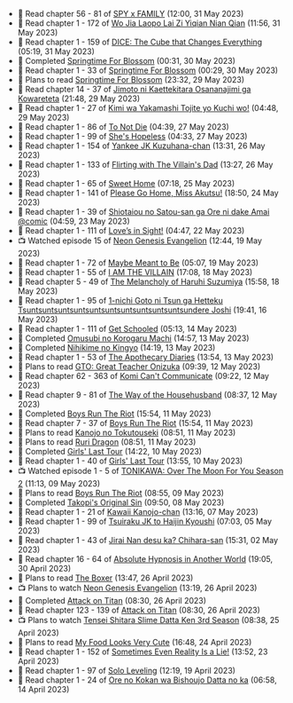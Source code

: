 <!-- ANILIST_ACTIVITY:start -->

-   📖 Read chapter 56 - 81 of [SPY x FAMILY](https://anilist.co/manga/108556) (12:00, 31 May 2023)
-   📖 Read chapter 1 - 172 of [Wo Jia Laopo Lai Zi Yiqian Nian Qian](https://anilist.co/manga/146267) (11:56, 31 May 2023)
-   📖 Read chapter 1 - 159 of [DICE: The Cube that Changes Everything](https://anilist.co/manga/85208) (05:19, 31 May 2023)
-   📖 Completed [Springtime For Blossom](https://anilist.co/manga/112265) (00:31, 30 May 2023)
-   📖 Read chapter 1 - 33 of [Springtime For Blossom](https://anilist.co/manga/112265) (00:29, 30 May 2023)
-   📖 Plans to read [Springtime For Blossom](https://anilist.co/manga/112265) (23:32, 29 May 2023)
-   📖 Read chapter 14 - 37 of [Jimoto ni Kaettekitara Osananajimi ga Kowareteta](https://anilist.co/manga/150890) (21:48, 29 May 2023)
-   📖 Read chapter 1 - 27 of [Kimi wa Yakamashi Tojite yo Kuchi wo!](https://anilist.co/manga/149337) (04:48, 29 May 2023)
-   📖 Read chapter 1 - 86 of [To Not Die](https://anilist.co/manga/136099) (04:39, 27 May 2023)
-   📖 Read chapter 1 - 99 of [She's Hopeless](https://anilist.co/manga/126944) (04:33, 27 May 2023)
-   📖 Read chapter 1 - 154 of [Yankee JK Kuzuhana-chan](https://anilist.co/manga/116822) (13:31, 26 May 2023)
-   📖 Read chapter 1 - 133 of [Flirting with The Villain's Dad](https://anilist.co/manga/117581) (13:27, 26 May 2023)
-   📖 Read chapter 1 - 65 of [Sweet Home](https://anilist.co/manga/100954) (07:18, 25 May 2023)
-   📖 Read chapter 1 - 141 of [Please Go Home, Miss Akutsu!](https://anilist.co/manga/113501) (18:50, 24 May 2023)
-   📖 Read chapter 1 - 39 of [Shiotaiou no Satou-san ga Ore ni dake Amai @comic](https://anilist.co/manga/123130) (04:59, 23 May 2023)
-   📖 Read chapter 1 - 111 of [Love’s in Sight!](https://anilist.co/manga/107445) (04:47, 22 May 2023)
-   📺 Watched episode 15 of [Neon Genesis Evangelion](https://anilist.co/anime/30) (12:44, 19 May 2023)
-   📖 Read chapter 1 - 72 of [Maybe Meant to Be](https://anilist.co/manga/146139) (05:07, 19 May 2023)
-   📖 Read chapter 1 - 55 of [I AM THE VILLAIN](https://anilist.co/manga/145498) (17:08, 18 May 2023)
-   📖 Read chapter 5 - 49 of [The Melancholy of Haruhi Suzumiya](https://anilist.co/manga/31345) (15:58, 18 May 2023)
-   📖 Read chapter 1 - 95 of [1-nichi Goto ni Tsun ga Hetteku Tsuntsuntsuntsuntsuntsuntsuntsuntsuntsuntsundere Joshi](https://anilist.co/manga/152855) (19:41, 16 May 2023)
-   📖 Read chapter 1 - 111 of [Get Schooled](https://anilist.co/manga/128521) (05:13, 14 May 2023)
-   📖 Completed [Omusubi no Korogaru Machi](https://anilist.co/manga/129980) (14:57, 13 May 2023)
-   📖 Completed [Nihikime no Kingyo](https://anilist.co/manga/101983) (14:19, 13 May 2023)
-   📖 Read chapter 1 - 53 of [The Apothecary Diaries](https://anilist.co/manga/99022) (13:54, 13 May 2023)
-   📖 Plans to read [GTO: Great Teacher Onizuka](https://anilist.co/manga/30336) (09:39, 12 May 2023)
-   📖 Read chapter 62 - 363 of [Komi Can't Communicate](https://anilist.co/manga/97852) (09:22, 12 May 2023)
-   📖 Read chapter 9 - 81 of [The Way of the Househusband](https://anilist.co/manga/101233) (08:37, 12 May 2023)
-   📖 Completed [Boys Run The Riot](https://anilist.co/manga/114972) (15:54, 11 May 2023)
-   📖 Read chapter 7 - 37 of [Boys Run The Riot](https://anilist.co/manga/114972) (15:54, 11 May 2023)
-   📖 Plans to read [Kanojo no Tokutouseki](https://anilist.co/manga/101791) (08:51, 11 May 2023)
-   📖 Plans to read [Ruri Dragon](https://anilist.co/manga/127750) (08:51, 11 May 2023)
-   📖 Completed [Girls' Last Tour](https://anilist.co/manga/85412) (14:22, 10 May 2023)
-   📖 Read chapter 1 - 40 of [Girls' Last Tour](https://anilist.co/manga/85412) (13:55, 10 May 2023)
-   📺 Watched episode 1 - 5 of [TONIKAWA: Over The Moon For You Season 2](https://anilist.co/anime/141208) (11:13, 09 May 2023)
-   📖 Plans to read [Boys Run The Riot](https://anilist.co/manga/114972) (08:55, 09 May 2023)
-   📖 Completed [Takopi's Original Sin](https://anilist.co/manga/142568) (09:50, 08 May 2023)
-   📖 Read chapter 1 - 21 of [Kawaii Kanojo-chan](https://anilist.co/manga/144155) (13:16, 07 May 2023)
-   📖 Read chapter 1 - 99 of [Tsuiraku JK to Haijin Kyoushi](https://anilist.co/manga/99737) (07:03, 05 May 2023)
-   📖 Read chapter 1 - 43 of [Jirai Nan desu ka? Chihara-san](https://anilist.co/manga/137714) (15:31, 02 May 2023)
-   📖 Read chapter 16 - 64 of [Absolute Hypnosis in Another World](https://anilist.co/manga/145575) (19:05, 30 April 2023)
-   📖 Plans to read [The Boxer](https://anilist.co/manga/119174) (13:47, 26 April 2023)
-   📺 Plans to watch [Neon Genesis Evangelion](https://anilist.co/anime/30) (13:19, 26 April 2023)
-   📖 Completed [Attack on Titan](https://anilist.co/manga/53390) (08:30, 26 April 2023)
-   📖 Read chapter 123 - 139 of [Attack on Titan](https://anilist.co/manga/53390) (08:30, 26 April 2023)
-   📺 Plans to watch [Tensei Shitara Slime Datta Ken 3rd Season](https://anilist.co/anime/156822) (08:38, 25 April 2023)
-   📖 Plans to read [My Food Looks Very Cute](https://anilist.co/manga/129345) (16:48, 24 April 2023)
-   📖 Read chapter 1 - 152 of [Sometimes Even Reality Is a Lie!](https://anilist.co/manga/113076) (13:52, 23 April 2023)
-   📖 Read chapter 1 - 97 of [Solo Leveling](https://anilist.co/manga/105398) (12:19, 19 April 2023)
-   📖 Read chapter 1 - 24 of [Ore no Kokan wa Bishoujo Datta no ka](https://anilist.co/manga/147902) (06:58, 14 April 2023)

<!-- ANILIST_ACTIVITY:end -->
